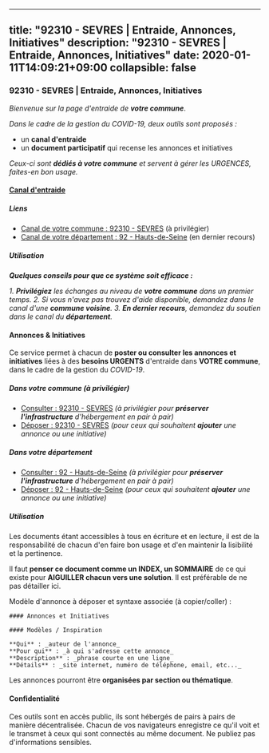 
---
title: "92310 - SEVRES | Entraide, Annonces, Initiatives"
description: "92310 - SEVRES | Entraide, Annonces, Initiatives"
date: 2020-01-11T14:09:21+09:00
collapsible: false
---

### 92310 - SEVRES | Entraide, Annonces, Initiatives

_Bienvenue sur la page d'entraide de **votre commune**_.

_Dans le cadre de la gestion du COVID-19, deux outils sont proposés :_

- un **canal d'entraide**
- un **document participatif** qui recense les annonces et initiatives

_Ceux-ci sont **dédiés à votre commune** et servent à gérer les URGENCES, faites-en bon usage._

#### [Canal d'entraide](https://entraide.stopcoronavirus.tech/#/channel/92310_sevres)

##### Liens

- [Canal de votre commune : 92310 	- SEVRES](https://entraide.stopcoronavirus.tech/#/channel/92310_sevres) (à privilégier)
- [Canal de votre département : 92 	- Hauts-de-Seine](https://entraide.stopcoronavirus.tech/#/channel/92_hauts-de-seine) (en dernier recours)

##### Utilisation

_**Quelques conseils pour que ce système soit efficace :**_

_1. **Privilégiez** les échanges au niveau de **votre commune** dans un premier temps._
_2. Si vous n'avez pas trouvez d'aide disponible, demandez dans le canal d'une **commune voisine**._
_3. **En dernier recours**, demandez du soutien dans le canal du **département**._

#### Annonces & Initiatives


Ce service permet à chacun de **poster ou consulter les annonces et initiatives** liées à des **besoins
URGENTS** d'entraide dans **VOTRE commune**, dans le cadre de la gestion du _COVID-19_.

##### Dans votre commune (à privilégier)

- [Consulter : 92310 	- SEVRES](https://docs.stopcoronavirus.tech/#/r/markdown/92310_sevres/4XTTM6Fc5WpzDEqnkXYDYFqfJudHSWNk8Jkt4AkDXgcTaavo6) _(à privilégier pour **préserver l'infrastructure** d'hébergement en pair à pair)_
- [Déposer : 92310 	- SEVRES](https://docs.stopcoronavirus.tech/#/w/markdown/92310_sevres/4XTTM6Fc5WpzDEqnkXYDYFqfJudHSWNk8Jkt4AkDXgcTaavo6-K3TgUYiYciMdsnntB3XR37uPt3UGXxuZoGeYCmumPayN9o3EVV4dMuyPHaGHogWpKxPtBQaKDuHz5TxZHQfiJVmXc5SQTgJj2uBRGpy9fccA2WPyKTkHbEAbcHftjvZ6kEwcJmvL) _(pour ceux qui souhaitent **ajouter** une annonce ou une initiative)_

##### Dans votre département

- [Consulter : 92 	- Hauts-de-Seine](https://docs.stopcoronavirus.tech/#/r/markdown/92_hauts-de-seine/4XTTMFxApCSqdgqgJ23SEbfuzX2JaK27NrkCySZYLCmNtPSZM) _(à privilégier pour **préserver l'infrastructure** d'hébergement en pair à pair)_
- [Déposer : 92 	- Hauts-de-Seine](https://docs.stopcoronavirus.tech/#/w/markdown/92_hauts-de-seine/4XTTMFxApCSqdgqgJ23SEbfuzX2JaK27NrkCySZYLCmNtPSZM-K3TgUf65U6ofBF2STBLxktH4LTH9YWAtf764qNgjtJEgvdf4oVaDqjNPmWC1tADkfpmR8oTWxskBrYeyPBrw1hn57nPLfSfM2CoUcqwqWzZmaxPyuAoUoydYJo6fEKtMs3GnfhuH) _(pour ceux qui souhaitent **ajouter** une annonce ou une initiative)_


##### Utilisation

Les documents étant accessibles à tous en écriture et en lecture, il est de la
responsabilité de chacun d'en faire bon usage et d'en maintenir la lisibilité
et la pertinence.

Il faut **penser ce document comme un INDEX, un SOMMAIRE** de ce qui existe
pour **AIGUILLER chacun vers une solution**. Il est préférable de ne pas détailler ici.

Modèle d'annonce à déposer et syntaxe associée (à copier/coller) :

    #### Annonces et Initiatives

    #### Modèles / Inspiration

    **Qui** : _auteur de l'annonce_
    **Pour qui** : _à qui s'adresse cette annonce_
    **Description** : _phrase courte en une ligne_
    **Détails** : _site internet, numéro de téléphone, email, etc..._


Les annonces pourront être **organisées par section ou thématique**.

#### Confidentialité

Ces outils sont en accès public, ils sont hébergés de pairs à pairs de manière décentralisée.
Chacun de vos navigateurs enregistre ce qu'il voit et le transmet à ceux qui sont connectés au même document.
Ne publiez pas d'informations sensibles.
